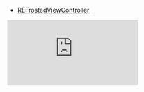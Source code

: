 - [REFrostedViewController](https://github.com/romaonthego/REFrostedViewController)


![](http://ghbtns.com/github-btn.html?user=romaonthego&repo=REFrostedViewController&type=watch&count=true&allowtransparency=true)
